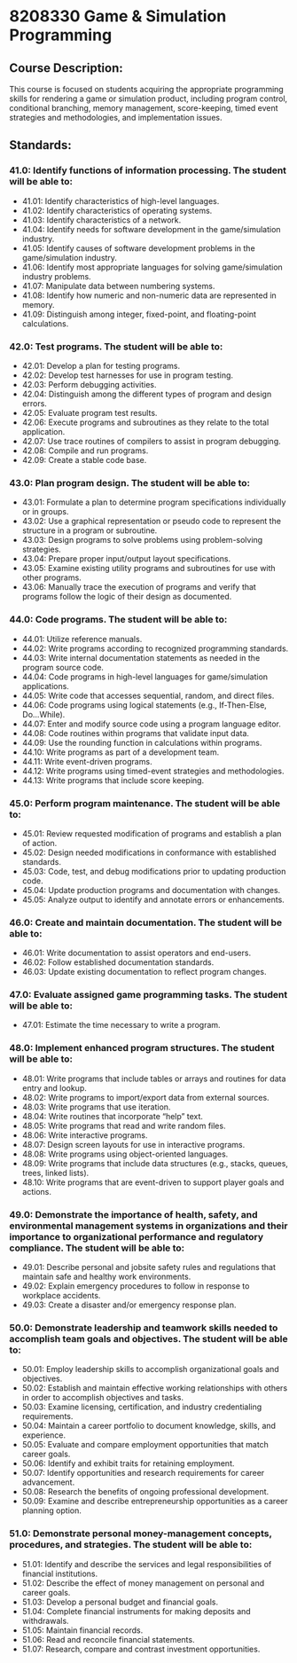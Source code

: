 # 8208330 Game & Simulation Programming

## Course Description:

This course is focused on students acquiring the appropriate programming skills for rendering a game or simulation product, including program control, conditional branching, memory management, score-keeping, timed event strategies and methodologies, and implementation issues.

## Standards:
### 41.0: Identify functions of information processing. The student will be able to:
- 41.01: Identify characteristics of high-level languages.
- 41.02: Identify characteristics of operating systems.
- 41.03: Identify characteristics of a network.
- 41.04: Identify needs for software development in the game/simulation industry.
- 41.05: Identify causes of software development problems in the game/simulation industry.
- 41.06: Identify most appropriate languages for solving game/simulation industry problems.
- 41.07: Manipulate data between numbering systems.
- 41.08: Identify how numeric and non-numeric data are represented in memory.
- 41.09: Distinguish among integer, fixed-point, and floating-point calculations.
### 42.0: Test programs. The student will be able to:
- 42.01: Develop a plan for testing programs.
- 42.02: Develop test harnesses for use in program testing.
- 42.03: Perform debugging activities.
- 42.04: Distinguish among the different types of program and design errors.
- 42.05: Evaluate program test results.
- 42.06: Execute programs and subroutines as they relate to the total application.
- 42.07: Use trace routines of compilers to assist in program debugging.
- 42.08: Compile and run programs.
- 42.09: Create a stable code base. 
### 43.0: Plan program design. The student will be able to:
- 43.01: Formulate a plan to determine program specifications individually or in groups.
- 43.02: Use a graphical representation or pseudo code to represent the structure in a program or subroutine.
- 43.03: Design programs to solve problems using problem-solving strategies.
- 43.04: Prepare proper input/output layout specifications.
- 43.05: Examine existing utility programs and subroutines for use with other programs.
- 43.06: Manually trace the execution of programs and verify that programs follow the logic of their design as documented.
### 44.0: Code programs. The student will be able to:
- 44.01: Utilize reference manuals.
- 44.02: Write programs according to recognized programming standards.
- 44.03: Write internal documentation statements as needed in the program source code.
- 44.04: Code programs in high-level languages for game/simulation applications.
- 44.05: Write code that accesses sequential, random, and direct files.
- 44.06: Code programs using logical statements (e.g., If-Then-Else, Do...While).
- 44.07: Enter and modify source code using a program language editor.
- 44.08: Code routines within programs that validate input data.
- 44.09: Use the rounding function in calculations within programs.
- 44.10: Write programs as part of a development team.
- 44.11: Write event-driven programs.
- 44.12: Write programs using timed-event strategies and methodologies.
- 44.13: Write programs that include score keeping.
### 45.0: Perform program maintenance. The student will be able to:
- 45.01: Review requested modification of programs and establish a plan of action.
- 45.02: Design needed modifications in conformance with established standards.
- 45.03: Code, test, and debug modifications prior to updating production code.
- 45.04: Update production programs and documentation with changes.
- 45.05: Analyze output to identify and annotate errors or enhancements.
### 46.0: Create and maintain documentation. The student will be able to:
- 46.01: Write documentation to assist operators and end-users.
- 46.02: Follow established documentation standards.
- 46.03: Update existing documentation to reflect program changes.
### 47.0: Evaluate assigned game programming tasks. The student will be able to:
- 47.01: Estimate the time necessary to write a program.
### 48.0: Implement enhanced program structures. The student will be able to:
- 48.01: Write programs that include tables or arrays and routines for data entry and lookup.
- 48.02: Write programs to import/export data from external sources.
- 48.03: Write programs that use iteration.
- 48.04: Write routines that incorporate “help” text. 
- 48.05: Write programs that read and write random files.
- 48.06: Write interactive programs.
- 48.07: Design screen layouts for use in interactive programs.
- 48.08: Write programs using object-oriented languages.
- 48.09: Write programs that include data structures (e.g., stacks, queues, trees, linked lists).
- 48.10: Write programs that are event-driven to support player goals and actions.
### 49.0: Demonstrate the importance of health, safety, and environmental management systems in organizations and their importance to organizational performance and regulatory compliance. The student will be able to:
- 49.01: Describe personal and jobsite safety rules and regulations that maintain safe and healthy work environments.
- 49.02: Explain emergency procedures to follow in response to workplace accidents.
- 49.03: Create a disaster and/or emergency response plan.
### 50.0: Demonstrate leadership and teamwork skills needed to accomplish team goals and objectives. The student will be able to:
- 50.01: Employ leadership skills to accomplish organizational goals and objectives.
- 50.02: Establish and maintain effective working relationships with others in order to accomplish objectives and tasks.
- 50.03: Examine licensing, certification, and industry credentialing requirements.  
- 50.04: Maintain a career portfolio to document knowledge, skills, and experience.
- 50.05: Evaluate and compare employment opportunities that match career goals.
- 50.06: Identify and exhibit traits for retaining employment.
- 50.07: Identify opportunities and research requirements for career advancement.
- 50.08: Research the benefits of ongoing professional development.
- 50.09: Examine and describe entrepreneurship opportunities as a career planning option.
### 51.0: Demonstrate personal money-management concepts, procedures, and strategies. The student will be able to:
- 51.01: Identify and describe the services and legal responsibilities of financial institutions.
- 51.02: Describe the effect of money management on personal and career goals.
- 51.03: Develop a personal budget and financial goals.
- 51.04: Complete financial instruments for making deposits and withdrawals.
- 51.05: Maintain financial records.
- 51.06: Read and reconcile financial statements.
- 51.07: Research, compare and contrast investment opportunities.
